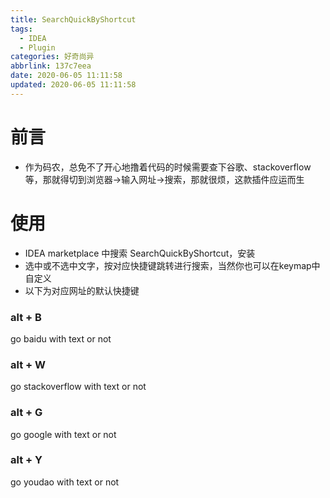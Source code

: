 ```yaml
---
title: SearchQuickByShortcut
tags:
  - IDEA
  - Plugin
categories: 好奇尚异
abbrlink: 137c7eea
date: 2020-06-05 11:11:58
updated: 2020-06-05 11:11:58
---
```


# 前言
- 作为码农，总免不了开心地撸着代码的时候需要查下谷歌、stackoverflow等，那就得切到浏览器->输入网址->搜索，那就很烦，这款插件应运而生

# 使用
- IDEA marketplace 中搜索 SearchQuickByShortcut，安装
- 选中或不选中文字，按对应快捷键跳转进行搜索，当然你也可以在keymap中自定义
- 以下为对应网址的默认快捷键
### alt + B
go baidu with text or not
### alt + W
go stackoverflow with text or not
### alt + G
go google with text or not
### alt + Y
go youdao with text or not